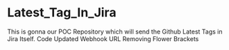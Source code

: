 # Latest_Tag_In_Jira
This is gonna our POC Repository which will send the Github Latest Tags in Jira Itself.
Code Updated 
Webhook URL
Removing Flower Brackets 
